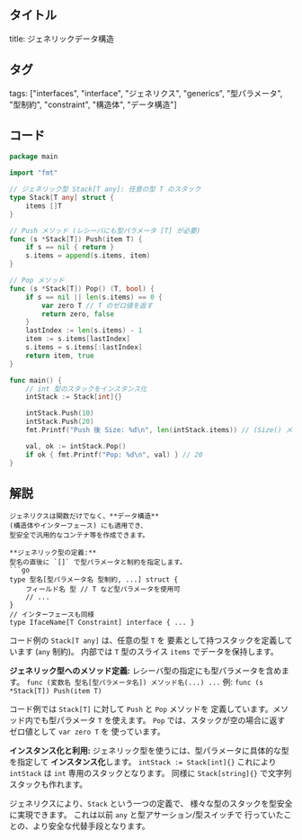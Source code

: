 ## タイトル
title: ジェネリックデータ構造

## タグ
tags: ["interfaces", "interface", "ジェネリクス", "generics", "型パラメータ", "型制約", "constraint", "構造体", "データ構造"]

## コード
```go
package main

import "fmt"

// ジェネリック型 Stack[T any]: 任意の型 T のスタック
type Stack[T any] struct {
	items []T
}

// Push メソッド (レシーバにも型パラメータ [T] が必要)
func (s *Stack[T]) Push(item T) {
	if s == nil { return }
	s.items = append(s.items, item)
}

// Pop メソッド
func (s *Stack[T]) Pop() (T, bool) {
	if s == nil || len(s.items) == 0 {
		var zero T // T のゼロ値を返す
		return zero, false
	}
	lastIndex := len(s.items) - 1
	item := s.items[lastIndex]
	s.items = s.items[:lastIndex]
	return item, true
}

func main() {
	// int 型のスタックをインスタンス化
	intStack := Stack[int]{}

	intStack.Push(10)
	intStack.Push(20)
	fmt.Printf("Push 後 Size: %d\n", len(intStack.items)) // (Size() メソッドは省略)

	val, ok := intStack.Pop()
	if ok { fmt.Printf("Pop: %d\n", val) } // 20
}

```

## 解説
```text
ジェネリクスは関数だけでなく、**データ構造**
(構造体やインターフェース) にも適用でき、
型安全で汎用的なコンテナ等を作成できます。

**ジェネリック型の定義:**
型名の直後に `[]` で型パラメータと制約を指定します。
```go
type 型名[型パラメータ名 型制約, ...] struct {
    フィールド名 型 // T など型パラメータを使用可
    // ...
}
// インターフェースも同様
type IfaceName[T Constraint] interface { ... }
```
コード例の `Stack[T any]` は、任意の型 `T` を
要素として持つスタックを定義しています (`any` 制約)。
内部では `T` 型のスライス `items` でデータを保持します。

**ジェネリック型へのメソッド定義:**
レシーバ型の指定にも型パラメータを含めます。
`func (変数名 型名[型パラメータ名]) メソッド名(...) ...`
例: `func (s *Stack[T]) Push(item T)`

コード例では `Stack[T]` に対して `Push` と `Pop` メソッドを
定義しています。メソッド内でも型パラメータ `T` を使えます。
`Pop` では、スタックが空の場合に返すゼロ値として `var zero T` を
使っています。

**インスタンス化と利用:**
ジェネリック型を使うには、型パラメータに具体的な型を指定して
**インスタンス化**します。
`intStack := Stack[int]{}`
これにより `intStack` は `int` 専用のスタックとなります。
同様に `Stack[string]{}` で文字列スタックも作れます。

ジェネリクスにより、`Stack` という一つの定義で、
様々な型のスタックを型安全に実現できます。
これは以前 `any` と型アサーション/型スイッチで
行っていたことの、より安全な代替手段となります。